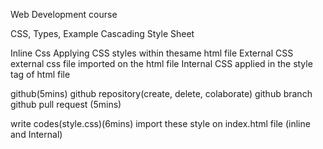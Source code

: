 Web Development course


CSS, Types, Example
Cascading Style Sheet


Inline Css 
Applying CSS styles within thesame html file
External CSS
external css file imported on the html file
Internal CSS
applied in the style tag of html file

github(5mins)
github repository(create, delete, colaborate)
github branch
github pull request
(5mins)

write codes(style.css)(6mins)
import these style on index.html file
(inline and Internal)